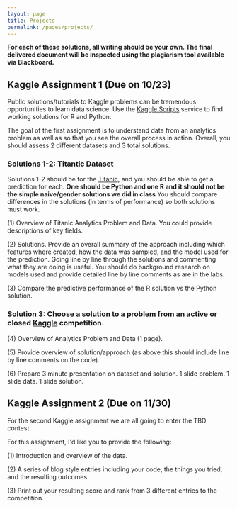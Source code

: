 ```yaml
---
layout: page
title: Projects
permalink: /pages/projects/
---
```

**For each of these solutions, all writing should be your own.  The final delivered document will be inspected using the plagiarism tool available via Blackboard.**

## Kaggle Assignment 1 (Due on 10/23)
Public solutions/tutorials to Kaggle problems can be tremendous opportunities to learn data science.  Use the [Kaggle Scripts](https://www.kaggle.com/scripts?competition=titanic) service to find working solutions for R and Python. 

The goal of the first assignment is to understand data from an analytics problem as well as so that you see the overall process in action.  Overall, you should assess 2 different datasets and 3 total solutions.  

### Solutions 1-2: Titantic Dataset
Solutions 1-2 should be for the [Titanic](https://www.kaggle.com/c/titanic), and you should be able to get a prediction for each. **One should be Python and one R and it should not be the simple naive/gender solutions we did in class**  You should compare differences in the solutions (in terms of performance) so both solutions must work.   

(1) Overview of Titanic Analytics Problem and Data.  You could provide descriptions of key fields.

(2) Solutions. Provide an overall summary of the approach including which features where created, how the data was sampled, and the model used for the prediction. Going line by line through the solutions and commenting what they are doing is useful. You should do background research on models used and provide detailed line by line comments as are in the labs. 

(3) Compare the predictive performance of the R solution vs the Python solution.  

### Solution 3: Choose a solution to a problem from an active or closed [Kaggle](www.kaggle.com) competition. 

(4) Overview of Analytics Problem and Data (1 page).

(5) Provide overview of solution/approach (as above this should include line by line comments on the code).

(6) Prepare 3 minute presentation on dataset and solution. 1 slide problem. 1 slide data. 1 slide solution. 


## Kaggle Assignment 2 (Due on 11/30)
For the second Kaggle assignment we are all going to enter the TBD contest.   

For this assignment, I'd like you to provide the following:

(1) Introduction and overview of the data.

(2) A series of blog style entries including your code, the things you tried, and the resulting outcomes.  

(3) Print out your resulting score and rank from 3 different entries to the competition. 

 

